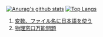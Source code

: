 [![Anurag's github stats](https://github-readme-stats.vercel.app/api?username=wilf312&show_icons=true&theme=tokyonight)](https://github.com/anuraghazra/github-readme-stats)
[![Top Langs](https://github-readme-stats.vercel.app/api/top-langs/?username=wilf312&layout=compact&theme=tokyonight)](https://github.com/anuraghazra/github-readme-stats)


1. [変数、ファイル名に日本語を使う](https://sizu.me/genya/posts/5z1nvn8foza7)
2. [物理窓口万能問題](https://sizu.me/genya/posts/3kt0cemkan5v)

